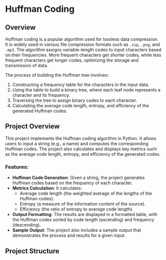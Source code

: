 # Huffman Coding

## Overview

Huffman coding is a popular algorithm used for lossless data compression. It is widely used in various file compression formats such as `.zip`, `.png`, and `.mp3`. The algorithm assigns variable-length codes to input characters based on their frequencies. More frequent characters get shorter codes, while less frequent characters get longer codes, optimizing the storage and transmission of data.

The process of building the Huffman tree involves:
1. Constructing a frequency table for the characters in the input data.
2. Using the table to build a binary tree, where each leaf node represents a character and its frequency.
3. Traversing the tree to assign binary codes to each character.
4. Calculating the average code length, entropy, and efficiency of the generated Huffman codes.

## Project Overview

This project implements the Huffman coding algorithm in Python. It allows users to input a string (e.g., a name) and computes the corresponding Huffman codes. The project also calculates and displays key metrics such as the average code length, entropy, and efficiency of the generated codes.

### Features:
- **Huffman Code Generation**: Given a string, the project generates Huffman codes based on the frequency of each character.
- **Metrics Calculation**: It calculates:
  - Average code length (the weighted average of the lengths of the Huffman codes).
  - Entropy (a measure of the information content of the source).
  - Efficiency (the ratio of entropy to average code length).
- **Output Formatting**: The results are displayed in a formatted table, with the Huffman codes sorted by code length (ascending) and frequency (descending).
- **Sample Output**: The project also includes a sample output that demonstrates the process and results for a given input.

## Project Structure